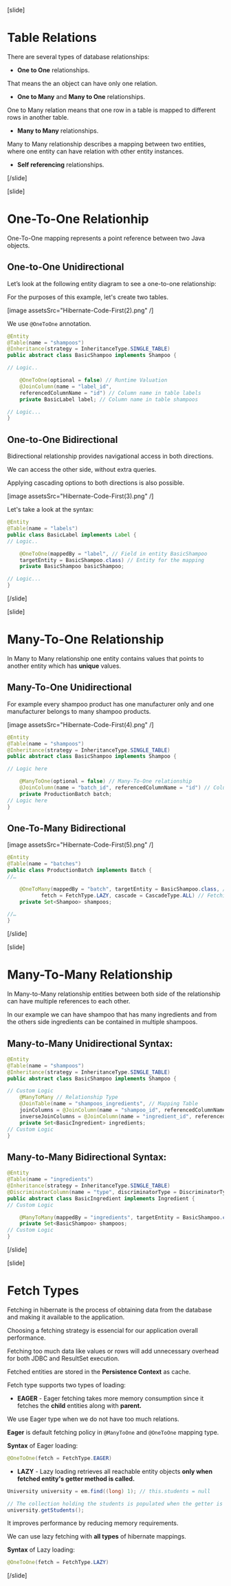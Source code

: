 [slide]

# Table Relations

There are several types of database relationships:

- **One to One** relationships.

That means the an object can have only one relation.

- **One to Many** and **Many to One** relationships.

One to Many relation means that one row in a table is mapped to different rows in another table.

- **Many to Many** relationships.

Many to Many relationship describes a mapping between two entities, where one entity can have relation with other entity instances.

- **Self referencing** relationships.


[/slide]

[slide]

# One-To-One Relationhip

One-To-One mapping represents a point reference between two Java objects.

## One-to-One Unidirectional 


Let’s look at the following entity diagram to see a one-to-one relationship:

For the purposes of this example, let's create two tables.

[image assetsSrc="Hibernate-Code-First(2).png" /]

We use `@OneToOne` annotation.

``` java
@Entity
@Table(name = "shampoos")
@Inheritance(strategy = InheritanceType.SINGLE_TABLE)
public abstract class BasicShampoo implements Shampoo {

// Logic..

    @OneToOne(optional = false) // Runtime Valuation
    @JoinColumn(name = "label_id", 
    referencedColumnName = "id") // Column name in table labels
    private BasicLabel label; // Column name in table shampoos

// Logic...
}
```

## One-to-One Bidirectional


Bidirectional relationship provides navigational access in both directions.

We can access the other side, without extra queries.

Applying cascading options to both directions is also possible.

[image assetsSrc="Hibernate-Code-First(3).png" /]


Let's take a look at the syntax:

``` java
@Entity
@Table(name = "labels")
public class BasicLabel implements Label {
// Logic..

    @OneToOne(mappedBy = "label", // Field in entity BasicShampoo
    targetEntity = BasicShampoo.class) // Entity for the mapping
    private BasicShampoo basicShampoo;

// Logic...
}
```


[/slide]

[slide]

# Many-To-One Relationship

In Many to Many relationship one entity contains values that points to another entity which has **unique** values.

## Many-To-One Unidirectional

For example every shampoo product has one manufacturer only and one manufacturer belongs to many shampoo products.

[image assetsSrc="Hibernate-Code-First(4).png" /]

``` java
@Entity
@Table(name = "shampoos")
@Inheritance(strategy = InheritanceType.SINGLE_TABLE)
public abstract class BasicShampoo implements Shampoo {

// Logic here

    @ManyToOne(optional = false) // Many-To-One relationship
    @JoinColumn(name = "batch_id", referencedColumnName = "id") // Column name in table shampoos, reference column name in table batches
    private ProductionBatch batch;
// Logic here
}
```

## One-To-Many Bidirectional 

[image assetsSrc="Hibernate-Code-First(5).png" /]

``` java
@Entity
@Table(name = "batches")
public class ProductionBatch implements Batch {
//…

    @OneToMany(mappedBy = "batch", targetEntity = BasicShampoo.class, // Field in entity BasicShampoo and Entity for the mapping
	       fetch = FetchType.LAZY, cascade = CascadeType.ALL) // Fetching Type and Cascade Type
    private Set<Shampoo> shampoos;

//…
}
```


[/slide]

[slide]

# Many-To-Many Relationship

In Many-to-Many relationship entities between both side of the relationship can have multiple references to each other.

In our example we can have shampoo that has many ingredients and from the others side ingredients can be contained in multiple shampoos.

## Many-to-Many Unidirectional Syntax:

``` java
@Entity
@Table(name = "shampoos")
@Inheritance(strategy = InheritanceType.SINGLE_TABLE)
public abstract class BasicShampoo implements Shampoo {

// Custom Logic
    @ManyToMany // Relationship Type
    @JoinTable(name = "shampoos_ingredients", // Mapping Table 
    joinColumns = @JoinColumn(name = "shampoo_id", referencedColumnName = "id"), // Column in shampoos
    inverseJoinColumns = @JoinColumn(name = "ingredient_id", referencedColumnName = "id")) // Column in mapping table
    private Set<BasicIngredient> ingredients;
// Custom Logic
}
```

## Many-to-Many Bidirectional Syntax:

``` java
@Entity
@Table(name = "ingredients")
@Inheritance(strategy = InheritanceType.SINGLE_TABLE)
@DiscriminatorColumn(name = "type", discriminatorType = DiscriminatorType.STRING)
public abstract class BasicIngredient implements Ingredient {
// Custom Logic

    @ManyToMany(mappedBy = "ingredients", targetEntity = BasicShampoo.class) // Field in entity BasicShampoo and Entity for the mapping 
    private Set<BasicShampoo> shampoos;
// Custom Logic
}
```


[/slide]

[slide]

# Fetch Types

Fetching in hibernate is the process of obtaining data from the database and making it available to the application.

Choosing a fetching strategy is essencial for our application overall performance.

Fetching too much data like values or rows will add unnecessary overhead for both JDBC and ResultSet execution. 

Fetched entities are stored in the **Persistence Context** as cache.

Fetch type supports two types of loading:

- **EAGER** - Eager fetching takes more memory consumption since it fetches the **child** entities along with **parent.**

We use Eager type when we do not have too much relations.

**Eager** is default fetching policy in `@ManyToOne` and `@OneToOne` mapping type.

**Syntax** of Eager loading:

``` java
@OneToOne(fetch = FetchType.EAGER)
```

- **LAZY** - Lazy loading retrieves all reachable entity objects **only when fetched entity's getter method is called.**

``` java
University university = em.find((long) 1); // this.students = null

// The collection holding the students is populated when the getter is called
university.getStudents();
```

It improves performance by reducing memory requirements.

We can use lazy fetching with **all types** of hibernate mappings.

**Syntax** of Lazy loading:

``` java
@OneToOne(fetch = FetchType.LAZY)
```


[/slide]